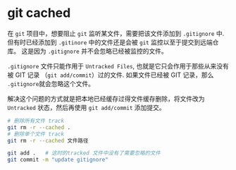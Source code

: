# git cached
 在 `git` 项目中，想要阻止 `git` 监听某文件，需要把该文件添加到 `.gitignore` 中. 但有时已经添加到 `.gitinore` 中的文件还是会被 `git` 监控以至于提交到远端仓库。 这是因为 `.gitignore` 并不会忽略已经被监控的文件。

 `.gitignore` 文件只能作用于 `Untracked Files`, 也就是它只会作用于那些从来没有被 GIT 记录 （`git add/commit`）过的文件. 如果文件已经被 GIT 记录，那么 `.gitignore`就会忽略这个文件。

 解决这个问题的方式就是把本地已经缓存过得文件缓存删除，将文件改为 `Untracked` 状态，然后再使用 `git add/commit` 添加提交。

 ```bash
# 删除所有文件 track 
git rm -r --cached .
# 删除单个文件 track
git rm -r --cached 文件路径

git add .   # 这时的tracked 文件中没有了需要忽略的文件
git commit -m "update gitignore"
 ```
